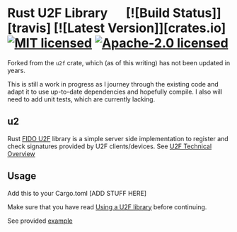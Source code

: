 # Rust U2F Library &emsp; [![Build Status]][travis] [![Latest Version]][crates.io] [![MIT licensed]][MIT] [![Apache-2.0 licensed]][APACHE]

Forked from the `u2f` crate, which (as of this writing) has not been updated in years.

This is still a work in progress as I journey through the existing code and adapt it to use up-to-date dependencies and hopefully compile. I also will need to add unit tests, which are currently lacking. 

[MIT licensed]: https://img.shields.io/badge/License-MIT-blue.svg
[MIT]: ./LICENSE-MIT
[Apache-2.0 licensed]: https://img.shields.io/badge/License-Apache%202.0-blue.svg
[APACHE]: ./LICENSE-APACHE

## u2

Rust [FIDO U2F](https://fidoalliance.org/specifications/download/) library is a simple server side implementation to register and check signatures provided by U2F clients/devices. See [U2F Technical Overview](https://developers.yubico.com/U2F/Protocol_details/Overview.html)

## Usage

Add this to your Cargo.toml
[ADD STUFF HERE]

Make sure that you have read [Using a U2F library](https://developers.yubico.com/U2F/Libraries/Using_a_library.html) before continuing.

See provided [example](https://github.com/wisespace-io/u2f-rs/tree/master/example)
